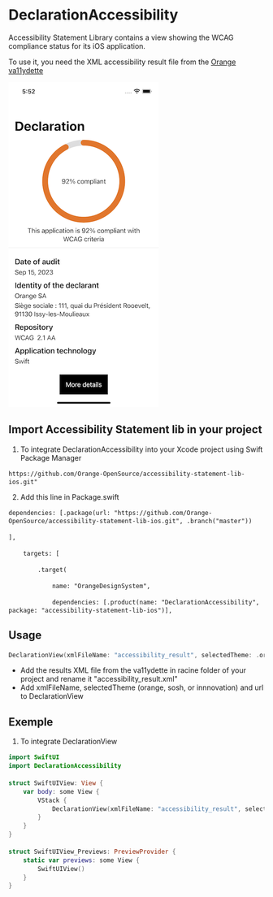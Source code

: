 # DeclarationAccessibility

Accessibility Statement Library contains a view showing the WCAG compliance status for its iOS application.

To use it, you need the XML accessibility result file from the [Orange va11ydette](https://la-va11ydette.orange.com/)

![Accessibility statement screen](preview_accessibility_statement.png)


Import Accessibility Statement lib in your project
------

1. To integrate DeclarationAccessibility into your Xcode project using Swift Package Manager

```
https://github.com/Orange-OpenSource/accessibility-statement-lib-ios.git"
```

2. Add this line in Package.swift

```
dependencies: [.package(url: "https://github.com/Orange-OpenSource/accessibility-statement-lib-ios.git", .branch("master"))

],

    targets: [

        .target(

            name: "OrangeDesignSystem",

            dependencies: [.product(name: "DeclarationAccessibility", package: "accessibility-statement-lib-ios")],
```


Usage
-----
```swift
DeclarationView(xmlFileName: "accessibility_result", selectedTheme: .orange, url: "https://a11y-guidelines.orange.com/fr/")
```

* Add the results XML file from the va11ydette in racine folder of your project and rename it "accessibility_result.xml"
* Add xmlFileName, selectedTheme (orange, sosh, or innnovation) and url to DeclarationView


Exemple
-----

1. To integrate DeclarationView
```swift
import SwiftUI
import DeclarationAccessibility

struct SwiftUIView: View {
    var body: some View {
        VStack {
            DeclarationView(xmlFileName: "accessibility_result", selectedTheme: .orange, url: "https://a11y-guidelines.orange.com/fr/")
        }
    }
}

struct SwiftUIView_Previews: PreviewProvider {
    static var previews: some View {
        SwiftUIView()
    }
}
```


